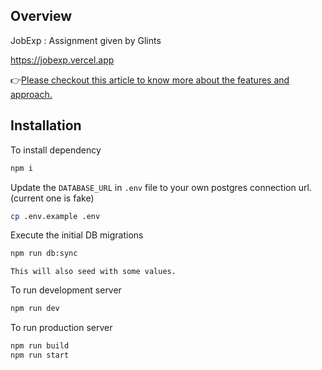 ## Overview

JobExp : Assignment given by Glints

https://jobexp.vercel.app

👉[Please checkout this article to know more about the features and approach.](https://www.notion.so/migom6/Job-Experiences-34dc9f9d1be343c58cf054f5bab11ed9)

## Installation

To install dependency

```bash
npm i
```

Update the `DATABASE_URL` in `.env` file to your own postgres connection url. (current one is fake)

```bash
cp .env.example .env
```

Execute the initial DB migrations

```bash
npm run db:sync
```

`This will also seed with some values.`

To run development server

```bash
npm run dev
```

To run production server

```bash
npm run build
npm run start
```
